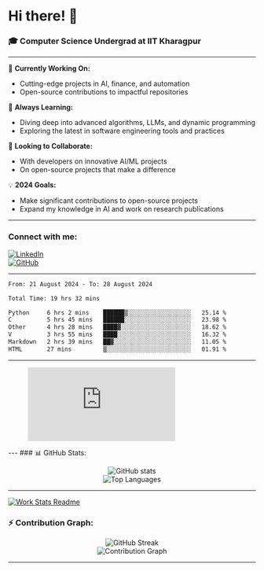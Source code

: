 # Hi there! 👋

### 🎓 Computer Science Undergrad at IIT Kharagpur

---

🔭 **Currently Working On:**  
- Cutting-edge projects in AI, finance, and automation  
- Open-source contributions to impactful repositories

🌱 **Always Learning:**  
- Diving deep into advanced algorithms, LLMs, and dynamic programming  
- Exploring the latest in software engineering tools and practices

👯 **Looking to Collaborate:**  
- With developers on innovative AI/ML projects  
- On open-source projects that make a difference

💡 **2024 Goals:**  
- Make significant contributions to open-source projects  
- Expand my knowledge in AI and work on research publications

---

### Connect with me:

[![LinkedIn](https://img.shields.io/badge/LinkedIn-0077B5?style=for-the-badge&logo=linkedin&logoColor=white)](https://www.linkedin.com/in/sesidadi)  
[![GitHub](https://img.shields.io/badge/GitHub-181717?style=for-the-badge&logo=github&logoColor=white)](https://github.com/sesiii)

---
<!--START_SECTION:waka-->

```txt
From: 21 August 2024 - To: 28 August 2024

Total Time: 19 hrs 32 mins

Python     6 hrs 2 mins    ██████▒░░░░░░░░░░░░░░░░░░   25.14 %
C          5 hrs 45 mins   ██████░░░░░░░░░░░░░░░░░░░   23.98 %
Other      4 hrs 28 mins   ████▓░░░░░░░░░░░░░░░░░░░░   18.62 %
V          3 hrs 55 mins   ████░░░░░░░░░░░░░░░░░░░░░   16.32 %
Markdown   2 hrs 39 mins   ██▓░░░░░░░░░░░░░░░░░░░░░░   11.05 %
HTML       27 mins         ▒░░░░░░░░░░░░░░░░░░░░░░░░   01.91 %
```

<!--END_SECTION:waka-->
---
<figure><embed src="https://wakatime.com/share/@81d5e6c4-c575-43e6-9a9e-85ed25517f53/42cf003a-18dd-42ef-bded-df01146821f2.svg"></embed></figure>
---
### 📊 GitHub Stats:

<p align="center">
  <img src="https://github-readme-stats.vercel.app/api?username=sesiii&show_icons=true&theme=radical" alt="GitHub stats" />
  <br />
  <img src="https://github-readme-stats.vercel.app/api/top-langs/?username=sesiii&layout=compact&hide_border=true&theme=radical" alt="Top Languages" />
</p>

---
[![Work Stats Readme](https://github.com/sesiii/sesiii/actions/workflows/main.yml/badge.svg)](https://github.com/sesiii/sesiii/actions/workflows/main.yml)

### ⚡ Contribution Graph:

<p align="center">
  <img src="https://github-readme-streak-stats.herokuapp.com/?user=sesiii&theme=radical" alt="GitHub Streak" />
  <br />
  <img src="https://activity-graph.herokuapp.com/graph?username=sesiii&theme=radical" alt="Contribution Graph" />
</p>

---

